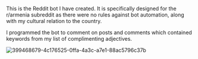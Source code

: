 This is the Reddit bot I have created. It is specifically designed for the r/armenia subreddit as there were no rules against bot automation, along with my cultural relation to the country.

I programmed the bot to comment on posts and comments which contained keywords from my list of complimenting adjectives.

![399468679-4c176525-0ffa-4a3c-a7e1-88ac5796c37b](https://github.com/user-attachments/assets/e0ff9e85-e1df-43f0-bdee-25203060de5b)
